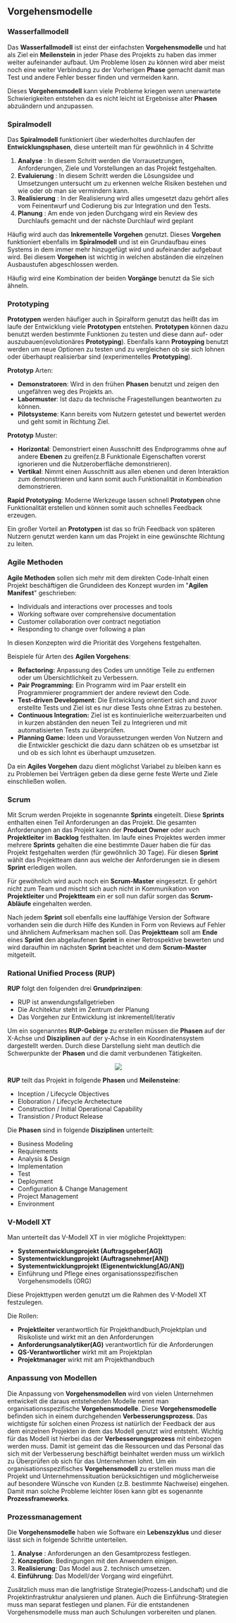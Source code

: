 ## Vorgehensmodelle

### Wasserfallmodell

Das **Wasserfallmodell** ist einst der einfachsten **Vorgehensmodelle** und hat als Ziel ein **Meilenstein** in jeder Phase des Projekts
zu haben das immer weiter aufeinander aufbaut. Um Probleme lösen zu können wird aber meist noch eine weiter Verbindung zu der Vorherigen
**Phase** gemacht damit man Test und andere Fehler besser finden und vermeiden kann. 

Dieses **Vorgehensmodell** kann viele Probleme kriegen wenn unerwartete Schwierigkeiten entstehen da es nicht leicht ist Ergebnisse alter
**Phasen** abzuändern und anzupassen.

### Spiralmodell

Das **Spiralmodell** funktioniert über wiederholtes durchlaufen der **Entwicklungsphasen**, diese unterteilt man für gewöhnlich
in 4 Schritte

1. **Analyse** : In diesem Schritt werden die Vorrausetzungen, Anforderungen, Ziele und Vorstellungen an das Projekt festgehalten.
2. **Evaluierung** : In diesem Schritt werden die Lösungsidee und Umsetzungen untersucht um zu erkennen welche Risiken bestehen und
wie oder ob man sie vermindern kann.
3. **Realisierung** : In der Realisierung wird alles umgesetzt dazu gehört alles vom Feinentwurf und Codierung bis zur Integration
und den Tests.
4. **Planung** : Am ende von jeden Durchgang wird ein Review des Durchlaufs gemacht und der nächste Durchlauf wird geplant

Häufig wird auch das **Inkrementelle Vorgehen** genutzt. Dieses **Vorgehen** funktioniert ebenfalls im **Spiralmodell** und ist ein
Grundaufbau eines Systems in dem immer mehr hinzugefügt wird und aufeinander aufgebaut wird. Bei diesem **Vorgehen** ist wichtig in
welchen abständen die einzelnen Ausbaustufen abgeschlossen werden. 

Häufig wird eine Kombination der beiden **Vorgänge** benutzt da Sie sich ähneln.

### Prototyping

**Prototypen** werden häufiger auch in Spiralform genutzt das heißt das im laufe der Entwicklung viele **Prototypen** entstehen.
**Prototypen** können dazu benutzt werden bestimmte Funktionen zu testen und diese dann auf- oder auszubauen(evolutionäres **Prototyping**).
Ebenfalls kann **Protoyping** benutzt werden um neue Optionen zu testen und zu vergleichen ob sie sich lohnen oder überhaupt realisierbar
sind (experimentelles **Prototyping**).

**Prototyp** Arten:

* **Demonstratoren**: Wird in den frühen **Phasen** benutzt und zeigen den ungefähren weg des Projekts an.
* **Labormuster**: Ist dazu da technische Fragestellungen beantworten zu können.
* **Pilotsysteme**: Kann bereits vom Nutzern getestet und bewertet werden und geht somit in Richtung Ziel.

**Prototyp** Muster:

* **Horizontal**: Demonstriert einen Ausschnitt des Endprogramms ohne auf andere **Ebenen** zu greifen(z.B Funktionale Eigenschaften
vorerst ignorieren und die Nutzeroberfläche demonstrieren).
* **Vertikal**: Nimmt einen Ausschnitt aus allen ebenen und deren Interaktion zum demonstrieren und kann somit auch Funktionalität
in Kombination demonstrieren.

**Rapid Prototyping**:  Moderne Werkzeuge lassen schnell **Prototypen** ohne Funktionalität erstellen und können somit auch schnelles
Feedback erzeugen.

Ein großer Vorteil an **Prototypen** ist das so früh Feedback von späteren Nutzern genutzt werden kann um das Projekt in eine gewünschte
Richtung zu leiten.

### Agile Methoden

**Agile Methoden** sollen sich mehr mit dem direkten Code-Inhalt einen Projekt beschäftigen die Grundideen des Konzept wurden im
"**Agilen Manifest**" geschrieben:

* Individuals and interactions over processes and tools
*  Working software over comprehensive documentation
* Customer collaboration over contract negotiation
* Responding to change over following a plan

In diesen Konzepten wird die Priorität des Vorgehens festgehalten.

Beispiele für Arten des **Agilen Vorgehens**:

* **Refactoring:** Anpassung des Codes um unnötige Teile zu entfernen oder um Übersichtlichkeit zu Verbessern. 
* **Pair Programming:** Ein Programm wird im Paar erstellt ein Programmierer programmiert der andere reviewt den Code.
* **Test-driven Development**: Die Entwicklung orientiert sich and zuvor erstellte Tests und Ziel ist es nur diese Tests ohne
Extras zu bestehen.
* **Continuous Integration:** Ziel ist es kontinuierliche weiterzuarbeiten und in kurzen abständen den neuen Teil zu Integrieren und
mit automatisierten Tests zu überprüfen.
* **Planning Game:** Ideen und Voraussetzungen werden Von Nutzern and die Entwickler geschickt die dazu dann schätzen ob es umsetzbar
ist und ob es sich lohnt es überhaupt umzusetzen.

Da ein **Agiles Vorgehen** dazu dient möglichst Variabel zu bleiben kann es zu Problemen bei Verträgen geben da diese gerne feste Werte
und Ziele einschließen wollen.

### Scrum

Mit Scrum werden Projekte in sogenannte **Sprints** eingeteilt. Diese **Sprints** enthalten einen Teil Anforderungen an das Projekt.
Die gesamten Anforderungen an das Projekt kann der **Product Owner** oder auch **Projektleiter** im **Backlog** festhalten. Im laufe eines
Projektes werden immer mehrere **Sprints** gehalten die eine bestimmte Dauer haben die für das Projekt festgehalten werden
(für gewöhnlich 30 Tage). Für diesen **Sprint** wählt das Projektteam dann aus welche der Anforderungen sie in diesem **Sprint**
erledigen wollen.

Für gewöhnlich wird auch noch ein **Scrum-Master** eingesetzt. Er gehört nicht zum Team und mischt sich auch nicht in Kommunikation
von **Projektleiter** und **Projektteam** ein er soll nun dafür sorgen das **Scrum-Abläufe** eingehalten werden.

Nach jedem **Sprint** soll ebenfalls eine lauffähige Version der Software vorhanden sein die durch Hilfe des Kunden in Form von Reviews
auf Fehler und ähnlichem Aufmerksam machen soll. Das **Projektteam** soll am **Ende** eines **Sprint** den abgelaufenen **Sprint** in einer
Retrospektive bewerten und wird daraufhin im nächsten **Sprint** beachtet und dem **Scrum-Master** mitgeteilt.

### Rational Unified Process (RUP)

**RUP** folgt den folgenden drei **Grundprinzipen**:

- RUP ist anwendungsfallgetrieben
- Die Architektur steht im Zentrum der Planung
- Das Vorgehen zur Entwicklung ist inkrementell/iterativ

Um ein sogenanntes **RUP-Gebirge** zu erstellen müssen die **Phasen** auf der X-Achse und **Disziplinen** auf der y-Achse in ein
Koordinatensystem dargestellt werden. Durch diese Darstellung sieht man deutlich die Schwerpunkte der **Phasen** und die damit
verbundenen Tätigkeiten. 

<div style="text-align:center"> 
	<img src="/../Abbildungen/Nick_Friedrich/RUP-Gebirge.png">
	<div><b></b></div>
</div>	

**RUP** teilt das Projekt in folgende **Phasen** und **Meilensteine**:

- Inception / Lifecycle Objectives
- Eloboration / Lifecycle Archetecture
- Construction / Initial Operational Capability
- Transistion / Product Release

Die **Phasen** sind in folgende  **Disziplinen** unterteilt:

- Business Modeling
- Requirements
- Analysis & Design
- Implementation
- Test
- Deployment
- Configuration & Change Management
- Project Management
- Environment

### V-Modell XT

Man unterteilt das V-Modell XT in vier mögliche Projekttypen:

- **Systementwicklungprojekt (Auftragsgeber[AG])**
- **Systementwicklungprojekt (Auftragsnehmer[AN])**
- **Systementwicklungprojekt (Eigenentwicklung[AG/AN])**
- Einführung und Pflege eines organisationsspezifischen Vorgehensmodells (ORG)

Diese Projekttypen werden genutzt um die Rahmen des V-Modell XT festzulegen.

Die Rollen:

- **Projektleiter** verantwortlich für Projekthandbuch,Projektplan und Risikoliste und wirkt mit an den Anforderungen
- **Anforderungsanalytiker(AG)** verantwortlich für die Anforderungen
- **QS-Verantwortlicher** wirkt mit am Projektplan
- **Projektmanager** wirkt mit am Projekthandbuch

### Anpassung von Modellen

Die Anpassung von **Vorgehensmodellen** wird von vielen Unternehmen entwickelt die daraus entstehenden Modelle nennt man
organisationsspezifische **Vorgehensmodelle**. Diese **Vorgehensmodelle** befinden sich in einem durchgehenden **Verbesserungsprozess**.
Das wichtigste für solchen einen Prozess ist natürlich der Feedback der aus dem einzelnen Projekten in dem das Modell genutzt wird
entsteht. Wichtig für das Modell ist hierbei das der **Verbesserungsprozess** mit einbezogen werden muss. Damit ist gemeint das die
Ressourcen und das Personal das sich mit der Verbesserung beschäftigt beinhaltet werden muss um wirklich zu Überprüfen ob sich für das
Unternehmen lohnt. Um ein organisationsspezifisches **Vorgehensmodell** zu erstellen muss man die Projekt und Unternehmenssituation
berücksichtigen und möglicherweise auf besondere Wünsche von Kunden (z.B. bestimmte Nachweise) eingehen. Damit man solche Probleme
leichter lösen kann gibt es sogenannte **Prozessframeworks**.

### Prozessmanagement

Die **Vorgehensmodelle** haben wie Software ein **Lebenszyklus** und dieser lässt sich in folgende Schritte unterteilen.

1. **Analyse** : Anforderungen an den Gesamtprozess festlegen.
2. **Konzeption**: Bedingungen mit den Anwendern einigen.
3. **Realisierung**: Das Model aus 2. technisch umsetzen. 
4. **Einführung**: Das Modell/der Vorgang wird eingeführt.

Zusätzlich muss man die langfristige Strategie(Prozess-Landschaft) und die Projektinfrastruktur analysieren und planen. Auch die
Einführung-Strategien muss man separat festlegen und planen. Für die entstandenen Vorgehensmodelle muss man auch Schulungen vorbereiten
und planen. 

